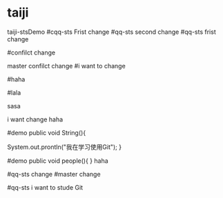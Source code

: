 # taiji
taiji-stsDemo
#cqq-sts Frist change
#qq-sts second change
#qq-sts frist change

#confilct change

master confilct change
#i want to change

#haha

#lala


sasa

i want change
haha

#demo public void String(){

System.out.prontln("我在学习使用Git");
}

#demo public void people(){ } haha

#qq-sts change #master change

#qq-sts i want to stude Git
